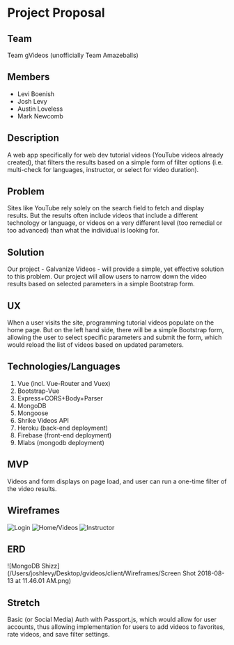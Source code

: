 # Project Proposal

## Team

Team gVideos (unofficially Team Amazeballs)

## Members

- Levi Boenish
- Josh Levy
- Austin Loveless
- Mark Newcomb

## Description

A web app specifically for web dev tutorial videos (YouTube videos already created), that filters the results based on a simple form of filter options (i.e. multi-check for languages, instructor, or select for video duration).

## Problem

Sites like YouTube rely solely on the search field to fetch and display results. But the results often include videos that include a different technology or language, or videos on a very different level (too remedial or too advanced) than what the individual is looking for.

## Solution

Our project - Galvanize Videos - will provide a simple, yet effective solution to this problem. Our project will allow users to narrow down the video results based on selected parameters in a simple Bootstrap form.

## UX

When a user visits the site, programming tutorial videos populate on the home page. But on the left hand side, there will be a simple Bootstrap form, allowing the user to select specific parameters and submit the form, which would reload the list of videos based on updated parameters.

## Technologies/Languages

1.  Vue (incl. Vue-Router and Vuex)
2.  Bootstrap-Vue
3.  Express+CORS+Body+Parser
4.  MongoDB
5.  Mongoose
6.  Shrike Videos API
7.  Heroku (back-end deployment)
8.  Firebase (front-end deployment)
9.  Mlabs (mongodb deployment)

## MVP

Videos and form displays on page load, and user can run a one-time filter of the video results.

## Wireframes

![Login](https://github.com/JoshAaronLevy/gvideos-client/blob/master/Wireframes/Login-Page.png)
![Home/Videos](https://github.com/JoshAaronLevy/gvideos-client/blob/master/Wireframes/User-Page.png)
![Instructor](https://github.com/JoshAaronLevy/gvideos-client/blob/master/Wireframes/Instructor-Page.png)

## ERD

![MongoDB Shizz](/Users/joshlevy/Desktop/gvideos/client/Wireframes/Screen Shot 2018-08-13 at 11.46.01 AM.png)

## Stretch

Basic (or Social Media) Auth with Passport.js, which would allow for user accounts, thus allowing implementation for users to add videos to favorites, rate videos, and save filter settings.
